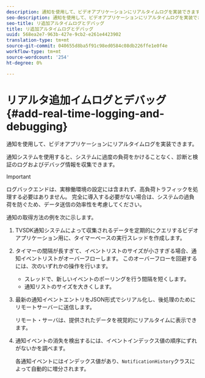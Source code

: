 ```yaml
---
description: 通知を使用して、ビデオアプリケーションにリアルタイムログを実装できます。
seo-description: 通知を使用して、ビデオアプリケーションにリアルタイムログを実装できます。
seo-title: リ追加アルタイムログとデバッグ
title: リ追加アルタイムログとデバッグ
uuid: 568ea2e7-963b-427e-9cb2-e261e4423902
translation-type: tm+mt
source-git-commit: 040655d8ba5f91c98ed0584c08db226ffe1e0f4e
workflow-type: tm+mt
source-wordcount: '254'
ht-degree: 0%

---
```



# リアルタ追加イムログとデバッグ{#add-real-time-logging-and-debugging}

通知を使用して、ビデオアプリケーションにリアルタイムログを実装できます。

通知システムを使用すると、システムに過度の負荷をかけることなく、診断と検証のログおよびデバッグ情報を収集できます。

>[!IMPORTANT]
>
>ログバックエンドは、実稼働環境の設定には含まれず、高負荷トラフィックを処理する必要はありません。 完全に導入する必要がない場合は、システムの過負荷を防ぐため、データ送信の効率性を考慮してください。

通知の取得方法の例を次に示します。

1. TVSDK通知システムによって収集されるデータを定期的にクエリするビデオアプリケーション用に、タイマーベースの実行スレッドを作成します。

1. タイマーの間隔が長すぎて、イベントリストのサイズが小さすぎる場合、通知イベントリストがオーバーフローします。 このオーバーフローを回避するには、次のいずれかの操作を行います。

   * スレッドで、新しいイベントのポーリングを行う間隔を短くします。
   * 通知リストのサイズを大きくします。

1. 最新の通知イベントエントリをJSON形式でシリアル化し、後処理のためにリモートサーバーに送信します。

   リモート・サーバは、提供されたデータを視覚的にリアルタイムに表示できます。
1. 通知イベントの消失を検出するには、イベントインデックス値の順序にずれがないかを調べます。

   各通知イベントにはインデックス値があり、`NotificationHistory`クラスによって自動的に増分されます。
